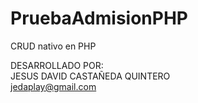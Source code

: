 # PruebaAdmisionPHP
CRUD nativo en PHP

DESARROLLADO POR: <br>
JESUS DAVID CASTAÑEDA QUINTERO<br>
jedaplay@gmail.com
